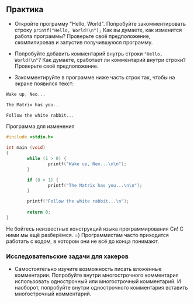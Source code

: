 ## Практика

- Откройте программу "Hello, World". Попробуйте закомментировать строку `printf("Hello, World!\n");` 
Как вы думаете, как изменится работа программы? Проверьте своё предположение, скомпилировав и запустив получившуюся программу.

- Попробуйте добавить комментарий внутрь строки `"Hello, World!\n"`? Как думаете, сработает ли комментарий внутри строки? Проверьте своё предположение.

- Закомментируйте в программе ниже часть строк так, чтобы на экране появился текст:

```c
Wake up, Neo...

The Matrix has you...

Follow the white rabbit...
```

Программа для изменения
```c
#include <stdio.h>

int main (void)
{
        while (1 > 0) {
                printf("Wake up, Neo...\n\n");
        }

        if (0 > 1) {
                printf("The Matrix has you...\n\n");
        }

        printf("Follow the white rabbit...\n");
        
        return 0;
}
```

Не бойтесь неизвестных конструкций языка программирования Си! С ними мы ещё разберёмся. =) Программистам часто приходится работать с кодом, в котором они не всё до конца понимают.

### Исследовательские задачи для хакеров

- Самостоятельно изучите возможность писать вложенные комментарии. 
Попробуйте внутри многострочного комментария использовать однострочный или многострочный комментарий. И наоборот, попробуйте внутри однострочного комментария вставить многострочный комментарий. 